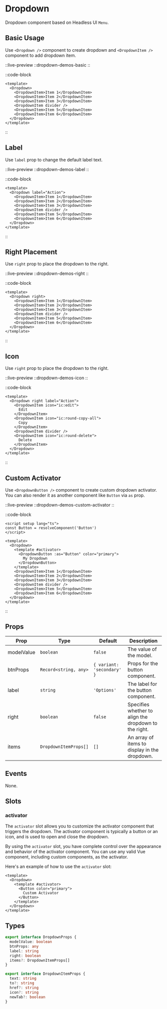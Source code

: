# Dropdown

Dropdown component based on Headless UI `Menu`.

## Basic Usage

Use `<Dropdown />` component to create dropdown and `<DropdownItem />` component to add dropdown item.

::live-preview
  ::dropdown-demos-basic
::

::code-block

```vue
<template>
  <Dropdown>
    <DropdownItem>Item 1</DropdownItem>
    <DropdownItem>Item 2</DropdownItem>
    <DropdownItem>Item 3</DropdownItem>
    <DropdownItem divider />
    <DropdownItem>Item 5</DropdownItem>
    <DropdownItem>Item 6</DropdownItem>
  </Dropdown>
</template>
```

::

## Label

Use `label` prop to change the default label text.

::live-preview
  ::dropdown-demos-label
::

::code-block

```vue
<template>
  <Dropdown label="Action">
    <DropdownItem>Item 1</DropdownItem>
    <DropdownItem>Item 2</DropdownItem>
    <DropdownItem>Item 3</DropdownItem>
    <DropdownItem divider />
    <DropdownItem>Item 5</DropdownItem>
    <DropdownItem>Item 6</DropdownItem>
  </Dropdown>
</template>
```

::

## Right Placement

Use `right` prop to place the dropdown to the right.

::live-preview
  ::dropdown-demos-right
::

::code-block

```vue
<template>
  <Dropdown right>
    <DropdownItem>Item 1</DropdownItem>
    <DropdownItem>Item 2</DropdownItem>
    <DropdownItem>Item 3</DropdownItem>
    <DropdownItem divider />
    <DropdownItem>Item 5</DropdownItem>
    <DropdownItem>Item 6</DropdownItem>
  </Dropdown>
</template>
```

::

## Icon

Use `right` prop to place the dropdown to the right.

::live-preview
  ::dropdown-demos-icon
::

::code-block

```vue
<template>
  <Dropdown right label="Action">
    <DropdownItem icon="ic:edit">
      Edit
    </DropdownItem>
    <DropdownItem icon="ic:round-copy-all">
      Copy
    </DropdownItem>
    <DropdownItem divider />
    <DropdownItem icon="ic:round-delete">
      Delete
    </DropdownItem>
  </Dropdown>
</template>
```

::

## Custom Activator

Use `<DropdownButton />` component to create custom dropdown activator. You can also render it as another component like `Button` via `as` prop.

::live-preview
  ::dropdown-demos-custom-activator
::

::code-block

```vue
<script setup lang="ts">
const Button = resolveComponent('Button')
</script>

<template>
  <Dropdown>
    <template #activator>
      <DropdownButton :as="Button" color="primary">
        My Dropdown
      </DropdownButton>
    </template>
    <DropdownItem>Item 1</DropdownItem>
    <DropdownItem>Item 2</DropdownItem>
    <DropdownItem>Item 3</DropdownItem>
    <DropdownItem divider />
    <DropdownItem>Item 5</DropdownItem>
    <DropdownItem>Item 6</DropdownItem>
  </Dropdown>
</template>
```

::

## Props

| Prop | Type | Default | Description |
| ---- | ---- | ------- | ----------- |
| modelValue | `boolean` | `false` | The value of the model. |
| btnProps | `Record<string, any>` | `{ variant: 'secondary' }` | Props for the button component. |
| label | `string` | `'Options'` | The label for the button component. |
| right | `boolean` | `false` | Specifies whether to align the dropdown to the right. |
| items | `DropdownItemProps[]` | `[]` | An array of items to display in the dropdown. |

## Events

None.

## Slots

### activator

The `activator` slot allows you to customize the activator component that triggers the dropdown. The activator component is typically a button or an icon, and is used to open and close the dropdown.

By using the `activator` slot, you have complete control over the appearance and behavior of the activator component. You can use any valid Vue component, including custom components, as the activator.

Here's an example of how to use the `activator` slot:

```vue
<template>
  <Dropdown>
    <template #activator>
      <Button color="primary">
        Custom Activator
      </Button>
    </template>
  </Dropdown>
</template>
```

## Types

```ts
export interface DropdownProps {
  modelValue: boolean
  btnProps: any
  label: string
  right: boolean
  items?: DropdownItemProps[]
}

export interface DropdownItemProps {
  text: string
  to?: string
  href?: string
  icon?: string
  newTab?: boolean
}
```